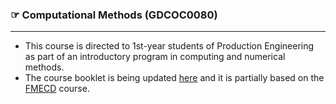 ### <span style="color:rgb(0,0,0);">&#9758;</span> Computational Methods (GDCOC0080)
---

- This course is directed to 1st-year students of Production Engineering as part of an introductory program in computing and numerical methods.
- The course booklet is being updated [here](https://gcpeixoto.github.io/METCOMP) and it is partially based on the [FMECD](https://gcpeixoto.github.io/FMECD) course.

